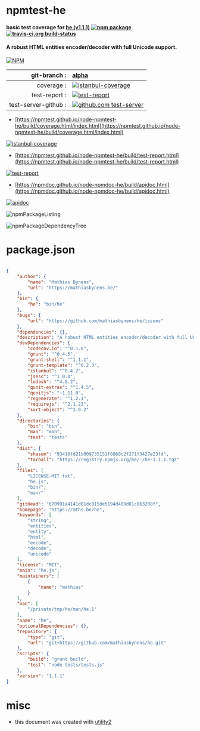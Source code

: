 # npmtest-he

#### basic test coverage for  [he (v1.1.1)](https://mths.be/he)  [![npm package](https://img.shields.io/npm/v/npmtest-he.svg?style=flat-square)](https://www.npmjs.org/package/npmtest-he) [![travis-ci.org build-status](https://api.travis-ci.org/npmtest/node-npmtest-he.svg)](https://travis-ci.org/npmtest/node-npmtest-he)

#### A robust HTML entities encoder/decoder with full Unicode support.

[![NPM](https://nodei.co/npm/he.png?downloads=true&downloadRank=true&stars=true)](https://www.npmjs.com/package/he)

| git-branch : | [alpha](https://github.com/npmtest/node-npmtest-he/tree/alpha)|
|--:|:--|
| coverage : | [![istanbul-coverage](https://npmtest.github.io/node-npmtest-he/build/coverage.badge.svg)](https://npmtest.github.io/node-npmtest-he/build/coverage.html/index.html)|
| test-report : | [![test-report](https://npmtest.github.io/node-npmtest-he/build/test-report.badge.svg)](https://npmtest.github.io/node-npmtest-he/build/test-report.html)|
| test-server-github : | [![github.com test-server](https://npmtest.github.io/node-npmtest-he/GitHub-Mark-32px.png)](https://npmtest.github.io/node-npmtest-he/build/app/index.html) | | build-artifacts : | [![build-artifacts](https://npmtest.github.io/node-npmtest-he/glyphicons_144_folder_open.png)](https://github.com/npmtest/node-npmtest-he/tree/gh-pages/build)|

- [https://npmtest.github.io/node-npmtest-he/build/coverage.html/index.html](https://npmtest.github.io/node-npmtest-he/build/coverage.html/index.html)

[![istanbul-coverage](https://npmtest.github.io/node-npmtest-he/build/screenCapture.buildCi.browser.%252Ftmp%252Fbuild%252Fcoverage.lib.html.png)](https://npmtest.github.io/node-npmtest-he/build/coverage.html/index.html)

- [https://npmtest.github.io/node-npmtest-he/build/test-report.html](https://npmtest.github.io/node-npmtest-he/build/test-report.html)

[![test-report](https://npmtest.github.io/node-npmtest-he/build/screenCapture.buildCi.browser.%252Ftmp%252Fbuild%252Ftest-report.html.png)](https://npmtest.github.io/node-npmtest-he/build/test-report.html)

- [https://npmdoc.github.io/node-npmdoc-he/build/apidoc.html](https://npmdoc.github.io/node-npmdoc-he/build/apidoc.html)

[![apidoc](https://npmdoc.github.io/node-npmdoc-he/build/screenCapture.buildCi.browser.%252Ftmp%252Fbuild%252Fapidoc.html.png)](https://npmdoc.github.io/node-npmdoc-he/build/apidoc.html)

![npmPackageListing](https://npmtest.github.io/node-npmtest-he/build/screenCapture.npmPackageListing.svg)

![npmPackageDependencyTree](https://npmtest.github.io/node-npmtest-he/build/screenCapture.npmPackageDependencyTree.svg)



# package.json

```json

{
    "author": {
        "name": "Mathias Bynens",
        "url": "https://mathiasbynens.be/"
    },
    "bin": {
        "he": "bin/he"
    },
    "bugs": {
        "url": "https://github.com/mathiasbynens/he/issues"
    },
    "dependencies": {},
    "description": "A robust HTML entities encoder/decoder with full Unicode support.",
    "devDependencies": {
        "codecov.io": "^0.1.6",
        "grunt": "^0.4.5",
        "grunt-shell": "^1.1.1",
        "grunt-template": "^0.2.3",
        "istanbul": "^0.4.2",
        "jsesc": "^1.0.0",
        "lodash": "^4.8.2",
        "qunit-extras": "^1.4.5",
        "qunitjs": "~1.11.0",
        "regenerate": "^1.2.1",
        "requirejs": "^2.1.22",
        "sort-object": "^3.0.2"
    },
    "directories": {
        "bin": "bin",
        "man": "man",
        "test": "tests"
    },
    "dist": {
        "shasum": "93410fd21b009735151f8868c2f271f3427e23fd",
        "tarball": "https://registry.npmjs.org/he/-/he-1.1.1.tgz"
    },
    "files": [
        "LICENSE-MIT.txt",
        "he.js",
        "bin/",
        "man/"
    ],
    "gitHead": "670991a4141d01dc015de5194d400d01c863208f",
    "homepage": "https://mths.be/he",
    "keywords": [
        "string",
        "entities",
        "entity",
        "html",
        "encode",
        "decode",
        "unicode"
    ],
    "license": "MIT",
    "main": "he.js",
    "maintainers": [
        {
            "name": "mathias"
        }
    ],
    "man": [
        "/private/tmp/he/man/he.1"
    ],
    "name": "he",
    "optionalDependencies": {},
    "repository": {
        "type": "git",
        "url": "git+https://github.com/mathiasbynens/he.git"
    },
    "scripts": {
        "build": "grunt build",
        "test": "node tests/tests.js"
    },
    "version": "1.1.1"
}
```



# misc
- this document was created with [utility2](https://github.com/kaizhu256/node-utility2)
